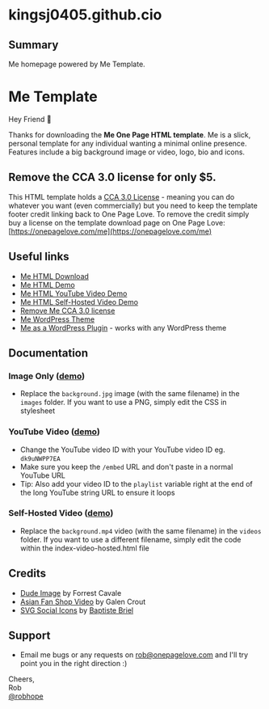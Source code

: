 # kingsj0405.github.cio

## Summary

Me homepage powered by Me Template.

# Me Template

Hey Friend 👋

Thanks for downloading the **Me One Page HTML template**. Me is a slick, personal template for any individual wanting a minimal online presence. Features include a big background image or video, logo, bio and icons.

## Remove the CCA 3.0 license for only $5.
This HTML template holds a [CCA 3.0 License](https://creativecommons.org/licenses/by/3.0/) - meaning you can do whatever you want (even commercially) but you need to keep the template footer credit linking back to One Page Love. To remove the credit simply buy a license on the template download page on One Page Love:
[https://onepagelove.com/me](https://onepagelove.com/me)

## Useful links
- [Me HTML Download](https://onepagetemplates.com/download/me-html)
- [Me HTML Demo](https://demos.onepagetemplates.com/html/me/)
- [Me HTML YouTube Video Demo](https://demos.onepagelove.com/html/me/index-youtube.html)
- [Me HTML Self-Hosted Video Demo](https://demos.onepagelove.com/html/me/index-video-hosted.html)
- [Remove Me CCA 3.0 license](https://onepagelove.com/me) 
- [Me WordPress Theme](https://onepagelove.com/fullsingle-me)
- [Me as a WordPress Plugin](https://onepagelove.com/go/fullsingle) - works with any WordPress theme

## Documentation

### Image Only ([demo](https://demos.onepagelove.com/html/me/))
- Replace the `background.jpg` image (with the same filename) in the `images` folder. If you want to use a PNG, simply edit the CSS in stylesheet

### YouTube Video ([demo](https://demos.onepagelove.com/html/me/index-youtube.html))
- Change the YouTube video ID with your YouTube video ID eg. `dk9uNWPP7EA`
- Make sure you keep the `/embed` URL and don't paste in a normal YouTube URL
- Tip: Also add your video ID to the `playlist` variable right at the end of the long YouTube string URL to ensure it loops

### Self-Hosted Video ([demo](https://demos.onepagelove.com/html/me/index-video-hosted.html))
- Replace the `background.mp4` video (with the same filename) in the `videos` folder. If you want to use a different filename, simply edit the code within the index-video-hosted.html file

## Credits
- [Dude Image](https://unsplash.com/photos/sok0YssrV5g) by Forrest Cavale
- [Asian Fan Shop Video](http://www.wedistill.io/videos/c0195-1-1) by Galen Crout
- [SVG Social Icons](http://svgicons.sparkk.fr/) by [Baptiste Briel](https://twitter.com/BaptisteBriel)

## Support
- Email me bugs or any requests on [rob@onepagelove.com](mailto:rob@onepagelove.com) and I'll try point you in the right direction :)

Cheers,  
Rob  
[@robhope](https://twitter.com/robhope)